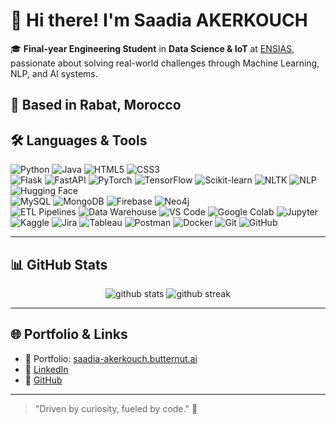 # 👋 Hi there! I'm Saadia AKERKOUCH

🎓 **Final-year Engineering Student** in **Data Science & IoT** at [ENSIAS](https://ensias.um5.ac.ma/), passionate about solving real-world challenges through Machine Learning, NLP, and AI systems.

📍 Based in Rabat, Morocco
---
## 🛠️ Languages & Tools

<p align="left">
  <!-- Programming Languages -->
  <img src="https://img.shields.io/badge/Python-3670A0?style=for-the-badge&logo=python&logoColor=white" alt="Python"/>
  <img src="https://img.shields.io/badge/Java-ED8B00?style=for-the-badge&logo=java&logoColor=white" alt="Java"/>
  <img src="https://img.shields.io/badge/HTML5-E34F26?style=for-the-badge&logo=html5&logoColor=white" alt="HTML5"/>
  <img src="https://img.shields.io/badge/CSS3-1572B6?style=for-the-badge&logo=css3&logoColor=white" alt="CSS3"/>
  <br/>

  <!-- Frameworks & Libraries -->
  <img src="https://img.shields.io/badge/Flask-000000?style=for-the-badge&logo=flask&logoColor=white" alt="Flask"/>
  <img src="https://img.shields.io/badge/FastAPI-009688?style=for-the-badge&logo=fastapi&logoColor=white" alt="FastAPI"/>
  <img src="https://img.shields.io/badge/PyTorch-EE4C2C?style=for-the-badge&logo=pytorch&logoColor=white" alt="PyTorch"/>
  <img src="https://img.shields.io/badge/TensorFlow-FF6F00?style=for-the-badge&logo=tensorflow&logoColor=white" alt="TensorFlow"/>
  <img src="https://img.shields.io/badge/Scikit--Learn-F7931E?style=for-the-badge&logo=scikitlearn&logoColor=white" alt="Scikit-learn"/>
  <img src="https://img.shields.io/badge/NLTK-9FC131?style=for-the-badge&logo=nltk&logoColor=black" alt="NLTK"/>
  <img src="https://img.shields.io/badge/NLP-6200EA?style=for-the-badge&logo=amazon&logoColor=white" alt="NLP"/>
  <img src="https://img.shields.io/badge/HuggingFace-FFB84C?style=for-the-badge&logo=huggingface&logoColor=black" alt="Hugging Face"/>
  <br/>

  <!-- Databases -->
  <img src="https://img.shields.io/badge/MySQL-4479A1?style=for-the-badge&logo=mysql&logoColor=white" alt="MySQL"/>
  <img src="https://img.shields.io/badge/MongoDB-47A248?style=for-the-badge&logo=mongodb&logoColor=white" alt="MongoDB"/>
  <img src="https://img.shields.io/badge/Firebase-FFCA28?style=for-the-badge&logo=firebase&logoColor=black" alt="Firebase"/>
  <img src="https://img.shields.io/badge/Neo4j-008CC1?style=for-the-badge&logo=neo4j&logoColor=white" alt="Neo4j"/>
  <br/>

  <!-- Data Engineering -->
  <img src="https://img.shields.io/badge/ETL%20Pipelines-FF6F61?style=for-the-badge&logo=data&logoColor=white" alt="ETL Pipelines"/>
  <img src="https://img.shields.io/badge/Data%20Warehouse-007ACC?style=for-the-badge&logo=databricks&logoColor=white" alt="Data Warehouse"/>

  <!-- Tools & Platforms -->
  <img src="https://img.shields.io/badge/VS%20Code-007ACC?style=for-the-badge&logo=visualstudiocode&logoColor=white" alt="VS Code"/>
  <img src="https://img.shields.io/badge/Google%20Colab-F9AB00?style=for-the-badge&logo=googlecolab&logoColor=black" alt="Google Colab"/>
  <img src="https://img.shields.io/badge/Jupyter-F37626?style=for-the-badge&logo=jupyter&logoColor=white" alt="Jupyter"/>
  <img src="https://img.shields.io/badge/Kaggle-20BEFF?style=for-the-badge&logo=kaggle&logoColor=white" alt="Kaggle"/>
  <img src="https://img.shields.io/badge/Jira-0052CC?style=for-the-badge&logo=jira&logoColor=white" alt="Jira"/>
  <img src="https://img.shields.io/badge/Tableau-E97627?style=for-the-badge&logo=tableau&logoColor=white" alt="Tableau"/>
  <img src="https://img.shields.io/badge/Postman-FF6C37?style=for-the-badge&logo=postman&logoColor=white" alt="Postman"/>
  <img src="https://img.shields.io/badge/Docker-2496ED?style=for-the-badge&logo=docker&logoColor=white" alt="Docker"/>
  <img src="https://img.shields.io/badge/Git-F05032?style=for-the-badge&logo=git&logoColor=white" alt="Git"/>
  <img src="https://img.shields.io/badge/GitHub-181717?style=for-the-badge&logo=github&logoColor=white" alt="GitHub"/>
</p>


---

## 📊 GitHub Stats

<p align="center">
  <img src="https://github-readme-stats.vercel.app/api?username=Saadia-Akerkouch&show_icons=true&theme=radical" alt="github stats"/>
  <img src="https://github-readme-streak-stats.herokuapp.com/?user=Saadia-Akerkouch&theme=radical" alt="github streak"/>
</p>

---

## 🌐 Portfolio & Links

- 🔗 Portfolio: [saadia-akerkouch.butternut.ai](https://saadia-akerkouch.butternut.ai)
- 💼 [LinkedIn](https://www.linkedin.com/in/saadia-akerkouch)
- 🧠 [GitHub](https://github.com/Saadia-Akerkouch)

---

> "Driven by curiosity, fueled by code." 🚀
